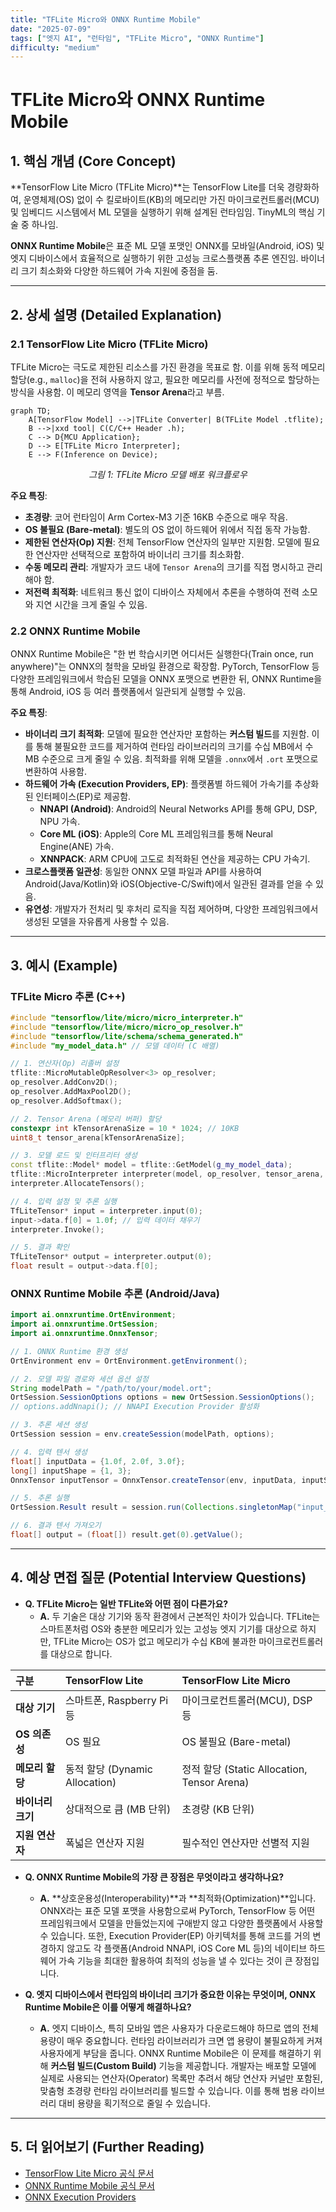 ```yaml
---
title: "TFLite Micro와 ONNX Runtime Mobile"
date: "2025-07-09"
tags: ["엣지 AI", "런타임", "TFLite Micro", "ONNX Runtime"]
difficulty: "medium"
---
```


# TFLite Micro와 ONNX Runtime Mobile

## 1. 핵심 개념 (Core Concept)

**TensorFlow Lite Micro (TFLite Micro)**는 TensorFlow Lite를 더욱 경량화하여, 운영체제(OS) 없이 수 킬로바이트(KB)의 메모리만 가진 마이크로컨트롤러(MCU) 및 임베디드 시스템에서 ML 모델을 실행하기 위해 설계된 런타임임. TinyML의 핵심 기술 중 하나임.

**ONNX Runtime Mobile**은 표준 ML 모델 포맷인 ONNX를 모바일(Android, iOS) 및 엣지 디바이스에서 효율적으로 실행하기 위한 고성능 크로스플랫폼 추론 엔진임. 바이너리 크기 최소화와 다양한 하드웨어 가속 지원에 중점을 둠.

---

## 2. 상세 설명 (Detailed Explanation)

### 2.1 TensorFlow Lite Micro (TFLite Micro)

TFLite Micro는 극도로 제한된 리소스를 가진 환경을 목표로 함. 이를 위해 동적 메모리 할당(e.g., `malloc`)을 전혀 사용하지 않고, 필요한 메모리를 사전에 정적으로 할당하는 방식을 사용함. 이 메모리 영역을 **Tensor Arena**라고 부름.

```mermaid
graph TD;
    A[TensorFlow Model] -->|TFLite Converter| B(TFLite Model .tflite);
    B -->|xxd tool| C(C/C++ Header .h);
    C --> D{MCU Application};
    D --> E[TFLite Micro Interpreter];
    E --> F(Inference on Device);
```
*<center>그림 1: TFLite Micro 모델 배포 워크플로우</center>*

**주요 특징**:
*   **초경량**: 코어 런타임이 Arm Cortex-M3 기준 16KB 수준으로 매우 작음.
*   **OS 불필요 (Bare-metal)**: 별도의 OS 없이 하드웨어 위에서 직접 동작 가능함.
*   **제한된 연산자(Op) 지원**: 전체 TensorFlow 연산자의 일부만 지원함. 모델에 필요한 연산자만 선택적으로 포함하여 바이너리 크기를 최소화함.
*   **수동 메모리 관리**: 개발자가 코드 내에 `Tensor Arena`의 크기를 직접 명시하고 관리해야 함.
*   **저전력 최적화**: 네트워크 통신 없이 디바이스 자체에서 추론을 수행하여 전력 소모와 지연 시간을 크게 줄일 수 있음.

### 2.2 ONNX Runtime Mobile

ONNX Runtime Mobile은 "한 번 학습시키면 어디서든 실행한다(Train once, run anywhere)"는 ONNX의 철학을 모바일 환경으로 확장함. PyTorch, TensorFlow 등 다양한 프레임워크에서 학습된 모델을 ONNX 포맷으로 변환한 뒤, ONNX Runtime을 통해 Android, iOS 등 여러 플랫폼에서 일관되게 실행할 수 있음.

**주요 특징**:
*   **바이너리 크기 최적화**: 모델에 필요한 연산자만 포함하는 **커스텀 빌드**를 지원함. 이를 통해 불필요한 코드를 제거하여 런타임 라이브러리의 크기를 수십 MB에서 수 MB 수준으로 크게 줄일 수 있음. 최적화를 위해 모델을 `.onnx`에서 `.ort` 포맷으로 변환하여 사용함.
*   **하드웨어 가속 (Execution Providers, EP)**: 플랫폼별 하드웨어 가속기를 추상화된 인터페이스(EP)로 제공함.
    *   **NNAPI (Android)**: Android의 Neural Networks API를 통해 GPU, DSP, NPU 가속.
    *   **Core ML (iOS)**: Apple의 Core ML 프레임워크를 통해 Neural Engine(ANE) 가속.
    *   **XNNPACK**: ARM CPU에 고도로 최적화된 연산을 제공하는 CPU 가속기.
*   **크로스플랫폼 일관성**: 동일한 ONNX 모델 파일과 API를 사용하여 Android(Java/Kotlin)와 iOS(Objective-C/Swift)에서 일관된 결과를 얻을 수 있음.
*   **유연성**: 개발자가 전처리 및 후처리 로직을 직접 제어하며, 다양한 프레임워크에서 생성된 모델을 자유롭게 사용할 수 있음.

---

## 3. 예시 (Example)

### TFLite Micro 추론 (C++)

```cpp
#include "tensorflow/lite/micro/micro_interpreter.h"
#include "tensorflow/lite/micro/micro_op_resolver.h"
#include "tensorflow/lite/schema/schema_generated.h"
#include "my_model_data.h" // 모델 데이터 (C 배열)

// 1. 연산자(Op) 리졸버 설정
tflite::MicroMutableOpResolver<3> op_resolver;
op_resolver.AddConv2D();
op_resolver.AddMaxPool2D();
op_resolver.AddSoftmax();

// 2. Tensor Arena (메모리 버퍼) 할당
constexpr int kTensorArenaSize = 10 * 1024; // 10KB
uint8_t tensor_arena[kTensorArenaSize];

// 3. 모델 로드 및 인터프리터 생성
const tflite::Model* model = tflite::GetModel(g_my_model_data);
tflite::MicroInterpreter interpreter(model, op_resolver, tensor_arena, kTensorArenaSize);
interpreter.AllocateTensors();

// 4. 입력 설정 및 추론 실행
TfLiteTensor* input = interpreter.input(0);
input->data.f[0] = 1.0f; // 입력 데이터 채우기
interpreter.Invoke();

// 5. 결과 확인
TfLiteTensor* output = interpreter.output(0);
float result = output->data.f[0];
```

### ONNX Runtime Mobile 추론 (Android/Java)

```java
import ai.onnxruntime.OrtEnvironment;
import ai.onnxruntime.OrtSession;
import ai.onnxruntime.OnnxTensor;

// 1. ONNX Runtime 환경 생성
OrtEnvironment env = OrtEnvironment.getEnvironment();

// 2. 모델 파일 경로와 세션 옵션 설정
String modelPath = "/path/to/your/model.ort";
OrtSession.SessionOptions options = new OrtSession.SessionOptions();
// options.addNnapi(); // NNAPI Execution Provider 활성화

// 3. 추론 세션 생성
OrtSession session = env.createSession(modelPath, options);

// 4. 입력 텐서 생성
float[] inputData = {1.0f, 2.0f, 3.0f};
long[] inputShape = {1, 3};
OnnxTensor inputTensor = OnnxTensor.createTensor(env, inputData, inputShape);

// 5. 추론 실행
OrtSession.Result result = session.run(Collections.singletonMap("input_name", inputTensor));

// 6. 결과 텐서 가져오기
float[] output = (float[]) result.get(0).getValue();
```

---

## 4. 예상 면접 질문 (Potential Interview Questions)

*   **Q. TFLite Micro는 일반 TFLite와 어떤 점이 다른가요?**
    *   **A.** 두 기술은 대상 기기와 동작 환경에서 근본적인 차이가 있습니다. TFLite는 스마트폰처럼 OS와 충분한 메모리가 있는 고성능 엣지 기기를 대상으로 하지만, TFLite Micro는 OS가 없고 메모리가 수십 KB에 불과한 마이크로컨트롤러를 대상으로 합니다.

| 구분 | TensorFlow Lite | TensorFlow Lite Micro |
| :--- | :--- | :--- |
| **대상 기기** | 스마트폰, Raspberry Pi 등 | 마이크로컨트롤러(MCU), DSP 등 |
| **OS 의존성** | OS 필요 | OS 불필요 (Bare-metal) |
| **메모리 할당** | 동적 할당 (Dynamic Allocation) | 정적 할당 (Static Allocation, Tensor Arena) |
| **바이너리 크기** | 상대적으로 큼 (MB 단위) | 초경량 (KB 단위) |
| **지원 연산자** | 폭넓은 연산자 지원 | 필수적인 연산자만 선별적 지원 |

*   **Q. ONNX Runtime Mobile의 가장 큰 장점은 무엇이라고 생각하나요?**
    *   **A.** **상호운용성(Interoperability)**과 **최적화(Optimization)**입니다. ONNX라는 표준 모델 포맷을 사용함으로써 PyTorch, TensorFlow 등 어떤 프레임워크에서 모델을 만들었는지에 구애받지 않고 다양한 플랫폼에서 사용할 수 있습니다. 또한, Execution Provider(EP) 아키텍처를 통해 코드를 거의 변경하지 않고도 각 플랫폼(Android NNAPI, iOS Core ML 등)의 네이티브 하드웨어 가속 기능을 최대한 활용하여 최적의 성능을 낼 수 있다는 것이 큰 장점입니다.

*   **Q. 엣지 디바이스에서 런타임의 바이너리 크기가 중요한 이유는 무엇이며, ONNX Runtime Mobile은 이를 어떻게 해결하나요?**
    *   **A.** 엣지 디바이스, 특히 모바일 앱은 사용자가 다운로드해야 하므로 앱의 전체 용량이 매우 중요합니다. 런타임 라이브러리가 크면 앱 용량이 불필요하게 커져 사용자에게 부담을 줍니다. ONNX Runtime Mobile은 이 문제를 해결하기 위해 **커스텀 빌드(Custom Build)** 기능을 제공합니다. 개발자는 배포할 모델에 실제로 사용되는 연산자(Operator) 목록만 추려서 해당 연산자 커널만 포함된, 맞춤형 초경량 런타임 라이브러리를 빌드할 수 있습니다. 이를 통해 범용 라이브러리 대비 용량을 획기적으로 줄일 수 있습니다.

---

## 5. 더 읽어보기 (Further Reading)

*   [TensorFlow Lite Micro 공식 문서](https://www.tensorflow.org/lite/microcontrollers)
*   [ONNX Runtime Mobile 공식 문서](https://onnxruntime.ai/docs/build/custom.html#mobile)
*   [ONNX Execution Providers](https://onnxruntime.ai/docs/execution-providers/)